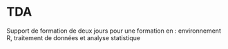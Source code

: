 # TDA

Support de formation de deux jours pour une formation en : environnement R, traitement de données et analyse statistique
